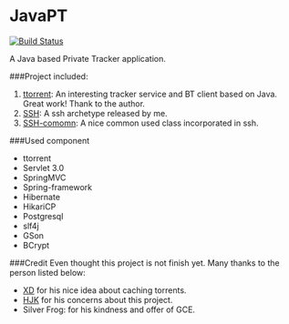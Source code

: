 # JavaPT

[![Build Status](https://travis-ci.org/Rugal/JavaPT.svg?branch=master)](https://travis-ci.org/Rugal/JavaPT)  

A Java based Private Tracker application.

###Project included:  
1. [ttorrent](https://github.com/mpetazzoni/ttorrent): An interesting tracker service and BT client based on Java. Great work! Thank to the author.
2. [SSH](https://github.com/Rugal/springmvc-spring-hibernate): A ssh archetype released by me.  
3. [SSH-comomn](https://github.com/Rugal/ssh-common): A nice common used class incorporated in ssh.


###Used component
* ttorrent
* Servlet 3.0
* SpringMVC
* Spring-framework
* Hibernate
* HikariCP
* Postgresql
* slf4j
* GSon
* BCrypt


###Credit
Even thought this project is not finish yet. Many thanks to the person listed below:

* [XD](https://github.com/myzjutxd) for his nice idea about caching torrents.
* [HJK](https://github.com/orgs/ZJUT/people/0xHJK) for his concerns about this project.
* Silver Frog: for his kindness and offer of GCE.
